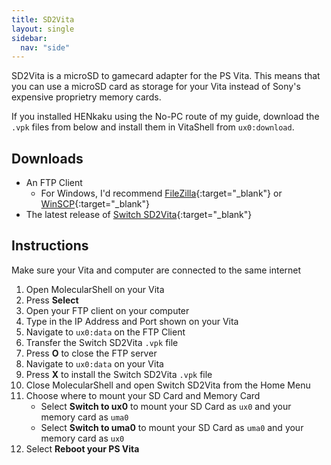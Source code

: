 ```yaml
---
title: SD2Vita
layout: single
sidebar:
  nav: "side"
---
```


SD2Vita is a microSD to gamecard adapter for the PS Vita. This means that you can use a microSD card as storage for your Vita instead of Sony's expensive proprietry memory cards.

If you installed HENkaku using the No-PC route of my guide, download the `.vpk` files from below and install them in VitaShell from `ux0:download`.

## Downloads
- An FTP Client
	- For Windows, I'd recommend [FileZilla](https://filezilla-project.org/){:target="_blank"} or [WinSCP](https://winscp.net/eng/download.php){:target="_blank"}
- The latest release of [Switch SD2Vita](https://github.com/Applelo/SwitchSD2Vita/releases){:target="_blank"}

## Instructions
Make sure your Vita and computer are connected to the same internet

1. Open MolecularShell on your Vita
2. Press **Select**
3. Open your FTP client on your computer
4. Type in the IP Address and Port shown on your Vita
5. Navigate to `ux0:data` on the FTP Client
6. Transfer the Switch SD2Vita `.vpk` file
7. Press **O** to close the FTP server
8. Navigate to `ux0:data` on your Vita
9. Press **X** to install the Switch SD2Vita `.vpk` file
10. Close MolecularShell and open Switch SD2Vita from the Home Menu
11. Choose where to mount your SD Card and Memory Card
	- Select **Switch to ux0** to mount your SD Card as `ux0` and your memory card as `uma0`
	- Select **Switch to uma0** to mount your SD Card as `uma0` and your memory card as `ux0`
12. Select **Reboot your PS Vita**
